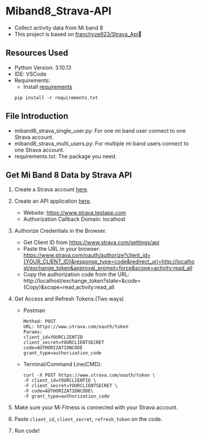 # Miband8_Strava-API

- Collect activity data from Mi band 8
- This project is based on [franchyze923/Strava_Api](https://github.com/franchyze923/Code_From_Tutorials/tree/master/Strava_Api)🙏

## Resources Used

- Python Version: 3.10.13
- IDE: VSCode
- Requirements:
  - Install [requirements](https://github.com/JohnnyHsieh1020/Miband8_Strava-API/blob/main/requirements.txt)
  ```terminal
  pip install -r requirements.txt
  ```

## File Introduction

- miband8_strava_single_user.py: For one mi band user connect to one Strava account.
- miband8_strava_multi_users.py: For multiple mi band users connect to one Strava account.
- requirements.txt: The package you need.

## Get Mi Band 8 Data by Strava API

1. Create a Strava account [here](https://www.strava.com/register).
2. Create an API application [here](https://www.strava.com/settings/api).
   - Website: https://www.strava.testapp.com
   - Authorization Callback Domain: localhost
3. Authorize Credentials in the Browser.
   - Get Client ID from https://www.strava.com/settings/api
   - Paste the URL in your browser: https://www.strava.com/oauth/authorize?client_id={YOUR_CLIENT_ID}&response_type=code&redirect_uri=http://localhost/exchange_token&approval_prompt=force&scope=activity:read_all
   - Copy the authorization code from the URL: http://localhost/exchange_token?state=&code={Copy}&scope=read,activity:read_all
4. Get Access and Refresh Tokens.(Two ways)

   - Postman
     ```
     Method: POST
     URL: https://www.strava.com/oauth/token
     Params:
     client_id=YOURCLIENTID
     client_secret=YOURCLIENTSECRET
     code=AUTHORIZATIONCODE
     grant_type=authorization_code
     ```
   - Terminal/Command Line(CMD):
     ```
     curl -X POST https://www.strava.com/oauth/token \
     -F client_id=YOURCLIENTID \
     -F client_secret=YOURCLIENTSECRET \
     -F code=AUTHORIZATIONCODE\
     -F grant_type=authorization_code
     ```

5. Make sure your Mi Fitness is connected with your Strava account.
6. Paste `client_id`, `client_secret`, `refresh_token` on the code.
7. Run code!


